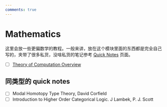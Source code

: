 ```yaml
---
comments: true
---
```


# Mathematics

这里会放一些更偏数学的教程。一般来讲，放在这个模块里面的东西都是完全自己写的，夹带了很多私货，没啥私货的笔记参考 [Quick Notes](../qnotes/) 页面。

- [ ] [Theory of Computation Overview](/notes/math/toc-notes)

## 同类型的 quick notes

- [ ] Modal Homotopy Type Theory, David Corfield
- [ ] Introduction to Higher Order Categorical Logic. J Lambek, P. J. Scott